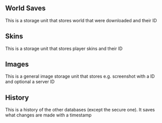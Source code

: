 ## World Saves

This is a storage unit that stores world that were downloaded and their ID

## Skins

This is a storage unit that stores player skins and their ID

## Images

This is a general image storage unit that stores e.g. screenshot with a ID and optional a server ID


## History

This is a history of the other databases (except the secure one).
It saves what changes are made with a timestamp


